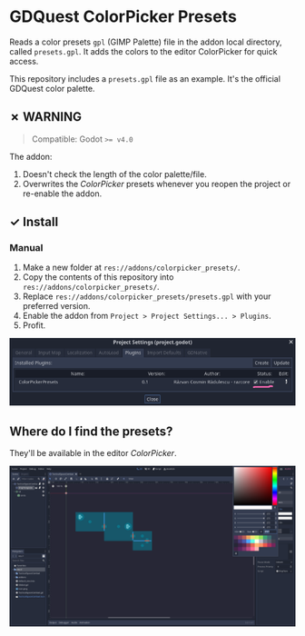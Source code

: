 # GDQuest ColorPicker Presets

Reads a color presets `gpl` (GIMP Palette) file in the addon local directory, called `presets.gpl`. It adds the colors to the editor ColorPicker for quick access.

This repository includes a `presets.gpl` file as an example. It's the official GDQuest color palette.

## ✗ WARNING

> Compatible: Godot `>= v4.0`

The addon:

1. Doesn't check the length of the color palette/file.
1. Overwrites the _ColorPicker_ presets whenever you reopen the project or re-enable the addon.

## ✓ Install

### Manual

1. Make a new folder at `res://addons/colorpicker_presets/`.
1. Copy the contents of this repository into `res://addons/colorpicker_presets/`.
1. Replace `res://addons/colorpicker_presets/presets.gpl` with your preferred version.
1. Enable the addon from `Project > Project Settings... > Plugins`.
1. Profit.

![install project settings](readme/install_project_settings.png)

## Where do I find the presets?

They'll be available in the editor _ColorPicker_.

![ColorPicker presets](readme/colorpicker_presets.png)
